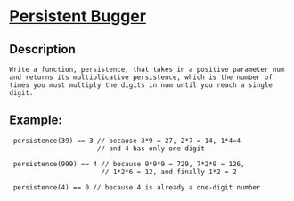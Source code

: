 # [Persistent Bugger](https://www.codewars.com/kata/persistent-bugger)

## Description
	Write a function, persistence, that takes in a positive parameter num and returns its multiplicative persistence, which is the number of times you must multiply the digits in num until you reach a single digit.

## Example:
```
 persistence(39) == 3 // because 3*9 = 27, 2*7 = 14, 1*4=4
                      // and 4 has only one digit

 persistence(999) == 4 // because 9*9*9 = 729, 7*2*9 = 126,
                       // 1*2*6 = 12, and finally 1*2 = 2

 persistence(4) == 0 // because 4 is already a one-digit number
```
